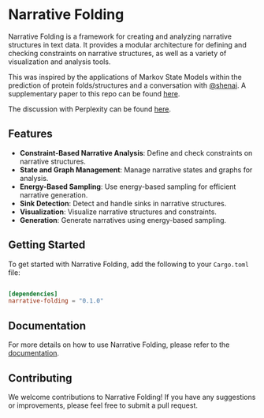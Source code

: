 
# Narrative Folding

Narrative Folding is a framework for creating and analyzing narrative structures in text data. It provides a modular architecture for defining and checking constraints on narrative structures, as well as a variety of visualization and analysis tools.

This was inspired by the applications of Markov State Models within the prediction of protein folds/structures and a conversation with [@shenai](shenaiwc@gmail.com).
A supplementary paper to this repo can be found [here](https://arxiv.org/abs/2402.08887).

The discussion with Perplexity can be found [here](https://www.perplexity.ai/search/how-are-valid-states-constrain-mEynPGc1Q3.XC4xRilEUcw).

## Features

- **Constraint-Based Narrative Analysis**: Define and check constraints on narrative structures.
- **State and Graph Management**: Manage narrative states and graphs for analysis.
- **Energy-Based Sampling**: Use energy-based sampling for efficient narrative generation.
- **Sink Detection**: Detect and handle sinks in narrative structures.
- **Visualization**: Visualize narrative structures and constraints.
- **Generation**: Generate narratives using energy-based sampling.

## Getting Started

To get started with Narrative Folding, add the following to your `Cargo.toml` file:

```toml

[dependencies]
narrative-folding = "0.1.0"
```

## Documentation

For more details on how to use Narrative Folding, please refer to the [documentation](https://docs.rs/narrative-folding).

## Contributing

We welcome contributions to Narrative Folding! If you have any suggestions or improvements, please feel free to submit a pull request.
